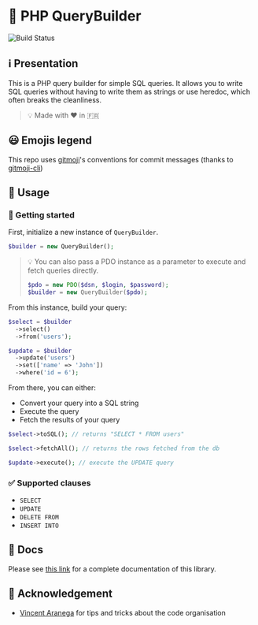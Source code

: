 # 🔧 PHP QueryBuilder

![Build Status](https://travis-ci.org/iamludal/PHP-QueryBuilder.svg?branch=master)


## ℹ️ Presentation

This is a PHP query builder for simple SQL queries. It allows you to write SQL
queries without having to write them as strings or use heredoc, which often
breaks the cleanliness.

> 💡 Made with ❤️ in 🇫🇷


## 😃 Emojis legend

This repo uses [gitmoji](https://github.com/carloscuesta/gitmoji)'s conventions
for commit messages (thanks to [gitmoji-cli](https://github.com/carloscuesta/gitmoji-cli))


## 📘 Usage

### 🏁 Getting started

First, initialize a new instance of `QueryBuilder`.

```php
$builder = new QueryBuilder();
```

> 💡 You can also pass a PDO instance as a parameter to execute and fetch
queries directly.
>
> ```php
> $pdo = new PDO($dsn, $login, $password);
> $builder = new QueryBuilder($pdo);
> ```

From this instance, build your query:

```php
$select = $builder
  ->select()
  ->from('users');

$update = $builder
  ->update('users')
  ->set(['name' => 'John'])
  ->where('id = 6');
```

From there, you can either:
- Convert your query into a SQL string
- Execute the query
- Fetch the results of your query

```php
$select->toSQL(); // returns "SELECT * FROM users"

$select->fetchAll(); // returns the rows fetched from the db

$update->execute(); // execute the UPDATE query
```


### ✅ Supported clauses

- `SELECT`
- `UPDATE`
- `DELETE FROM`
- `INSERT INTO`


## 📖 Docs

Please see [this link](https://github.com/iamludal/PHP-QueryBuilder/wiki) for 
a complete documentation of this library.


## 🙏 Acknowledgement

- [Vincent Aranega](https://github.com/aranega) for tips and tricks about the
code organisation